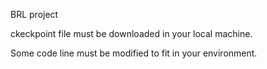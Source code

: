 BRL project

ckeckpoint file must be downloaded in your local machine.

Some code line must be modified to fit in your environment.